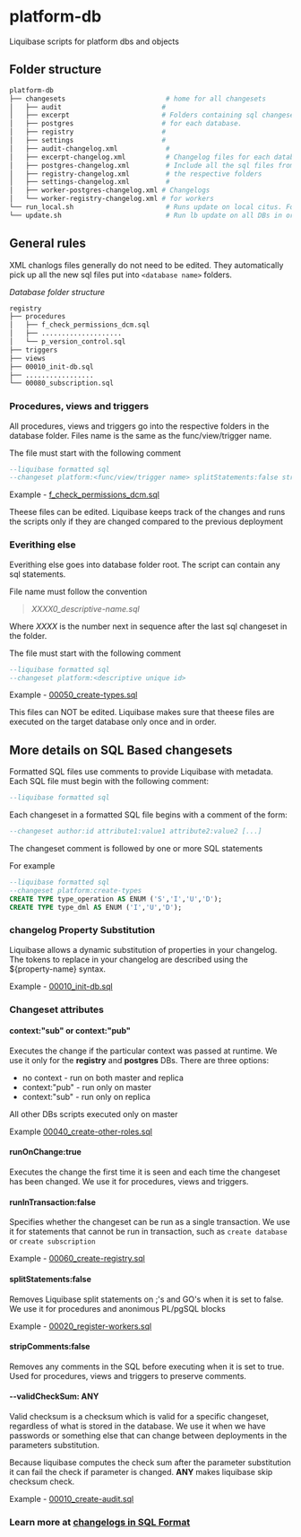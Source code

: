 # platform-db
Liquibase scripts for platform dbs and objects
## Folder structure
```bash
platform-db
├── changesets                         # home for all changesets
│   ├── audit                         #
│   ├── excerpt                       # Folders containing sql changesets
│   ├── postgres                      # for each database.
│   ├── registry                      # 
│   ├── settings                      #
│   ├── audit-changelog.xml            #
│   ├── excerpt-changelog.xml          # Changelog files for each database.
│   ├── postgres-changelog.xml         # Include all the sql files from 
│   ├── registry-changelog.xml         # the respective folders
│   ├── settings-changelog.xml         #
│   ├── worker-postgres-changelog.xml # Changelogs 
│   └── worker-registry-changelog.xml # for workers
└── run_local.sh                       # Runs update on local citus. For testing 
└── update.sh                          # Run lb update on all DBs in order 
```
## General rules
XML chanlogs files generally do not need to be edited. They automatically pick up all the new sql files put into `<database name>` folders.

*Database folder structure*
```bash
registry
├── procedures
│   ├── f_check_permissions_dcm.sql
│   ├── ....................
│   └── p_version_control.sql
├── triggers
├── views
├── 00010_init-db.sql
├── .................
└── 00080_subscription.sql
```
### Procedures, views and triggers
All procedures, views and triggers go into the respective folders in the database folder. Files name is the same as the func/view/trigger name.

The file must start with the following comment
```sql
--liquibase formatted sql
--changeset platform:<func/view/trigger name> splitStatements:false stripComments:false runOnChange:true
```
Example - [f_check_permissions_dcm.sql](platform-db/changesets/registry/procedures/f_check_permissions_dcm.sql)

Theese files can be edited. Liquibase keeps track of the changes and runs the scripts only if they are changed compared to the previous deployment

### Everithing else
Everithing else goes into database folder root. The script can contain any sql statements.

File name must follow the convention

> *XXXX0_descriptive-name.sql*

Where *XXXX* is the number next in sequence after the last sql changeset in the folder.

The file must start with the following comment
```sql
--liquibase formatted sql
--changeset platform:<descriptive unique id>
```
Example - [00050_create-types.sql](platform-db/changesets/registry/00050_create-types.sql)

This files can NOT be edited. Liquibase makes sure that theese files are executed on the target database only once and in order. 
## More details on SQL Based changesets
Formatted SQL files use comments to provide Liquibase with metadata. Each SQL file must begin with the following comment:
```sql
--liquibase formatted sql
```
Each changeset in a formatted SQL file begins with a comment of the form:
```sql
--changeset author:id attribute1:value1 attribute2:value2 [...]
```
The changeset comment is followed by one or more SQL statements

For example
```sql
--liquibase formatted sql
--changeset platform:create-types
CREATE TYPE type_operation AS ENUM ('S','I','U','D');
CREATE TYPE type_dml AS ENUM ('I','U','D');
```
### changelog Property Substitution

Liquibase allows a dynamic substitution of properties in your changelog. The tokens to replace in your changelog are described using the ${property-name} syntax.

Example - [00010_init-db.sql](platform-db/changesets/registry/00010_init-db.sql)
### Changeset attributes
#### context:"sub" or context:"pub"
Executes the change if the particular context was passed at runtime. We use it only for the **registry** and **postgres** DBs. There are three options: 
* no context - run on both master and replica
* context:"pub" - run only on master
* context:"sub" - run only on replica

All other DBs scripts executed only on master

Example [00040_create-other-roles.sql](platform-db/changesets/postgres/00040_create-other-roles.sql)
#### runOnChange:true
Executes the change the first time it is seen and each time the changeset has been changed. We use it for procedures, views and triggers.
#### runInTransaction:false
Specifies whether the changeset can be run as a single transaction. We use it for statements that cannot be run in transaction, such as ```create database``` or ```create subscription```

Example - [00060_create-registry.sql](platform-db/changesets/postgres/00060_create-registry.sql)
#### splitStatements:false 
Removes Liquibase split statements on ;'s and GO's when it is set to false. We use it for procedures and anonimous PL/pgSQL blocks

Example - [00020_register-workers.sql](platform-db/changesets/registry/00020_register-workers.sql)
#### stripComments:false
Removes any comments in the SQL before executing when it is set to true. Used for procedures, views and triggers to preserve comments. 
#### --validCheckSum: ANY
Valid checksum is a checksum which is valid for a specific changeset, regardless of what is stored in the database. We use it when we have passwords or something else that can change between deployments in the parameters substitution.

Because liquibase computes the check sum after the parameter substitution it can fail the check if parameter is changed. **ANY** makes liquibase skip checksum check. 

Example - [00010_create-audit.sql](platform-db/changesets/postgres/00010_create-audit.sql)
### Learn more at [changelogs in SQL Format](https://docs.liquibase.com/concepts/basic/sql-format.html)